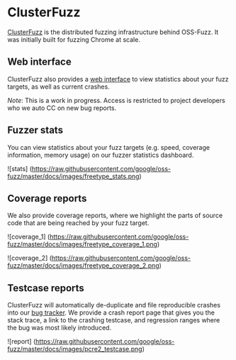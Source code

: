 # ClusterFuzz

[ClusterFuzz](https://blog.chromium.org/2012/04/fuzzing-for-security.html) is the distributed fuzzing infrastructure behind OSS-Fuzz. It was initially built
for fuzzing Chrome at scale.

## Web interface

ClusterFuzz also provides a [web interface](https://clusterfuzz-external.appspot.com/v2)
to view statistics about your fuzz targets, as well as current crashes.

*Note*: This is a work in progress. Access is restricted to project developers who we auto CC on new bug
reports.

## Fuzzer stats

You can view statistics about your fuzz targets (e.g. speed, coverage information,
memory usage) on our fuzzer statistics dashboard.

![stats]
(https://raw.githubusercontent.com/google/oss-fuzz/master/docs/images/freetype_stats.png)

## Coverage reports

We also provide coverage reports, where we highlight the parts of source code that are being
reached by your fuzz target.

![coverage_1]
(https://raw.githubusercontent.com/google/oss-fuzz/master/docs/images/freetype_coverage_1.png)

![coverage_2]
(https://raw.githubusercontent.com/google/oss-fuzz/master/docs/images/freetype_coverage_2.png)

## Testcase reports

ClusterFuzz will automatically de-duplicate and file reproducible crashes into
our [bug tracker](https://bugs.chromium.org/p/monorail). We provide a crash
report page that gives you the stack trace, a link to the crashing testcase, and
regression ranges where the bug was most likely introduced.

![report]
(https://raw.githubusercontent.com/google/oss-fuzz/master/docs/images/pcre2_testcase.png)

